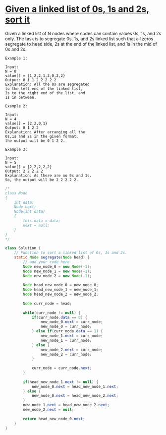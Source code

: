# [Given a linked list of 0s, 1s and 2s, sort it](https://www.geeksforgeeks.org/problems/given-a-linked-list-of-0s-1s-and-2s-sort-it/1)

Given a linked list of N nodes where nodes can contain values 0s, 1s, and 2s only. The task is to segregate 0s, 1s, and 2s linked list such that all zeros segregate to head side, 2s at the end of the linked list, and 1s in the mid of 0s and 2s.


```
Example 1:

Input:
N = 8
value[] = {1,2,2,1,2,0,2,2}
Output: 0 1 1 2 2 2 2 2
Explanation: All the 0s are segregated
to the left end of the linked list,
2s to the right end of the list, and
1s in between.
```

```
Example 2:

Input:
N = 4
value[] = {2,2,0,1}
Output: 0 1 2 2
Explanation: After arranging all the
0s,1s and 2s in the given format,
the output will be 0 1 2 2.
```

```
Example 3:

Input:
N = 5
value[] = {2,2,2,2,2}
Output: 2 2 2 2 2
Explanation: As there are no 0s and 1s. 
So, the output will be 2 2 2 2 2.
```

```java
/*
class Node
{
    int data;
    Node next;
    Node(int data)
    {
        this.data = data;
        next = null;
    }
}
*/

class Solution {
    // Function to sort a linked list of 0s, 1s and 2s.
    static Node segregate(Node head) {
        // add your code here
        Node new_node_0 = new Node(-1);
        Node new_node_1 = new Node(-1);
        Node new_node_2 = new Node(-1);
         
        Node head_new_node_0 = new_node_0;
        Node head_new_node_1 = new_node_1;
        Node head_new_node_2 = new_node_2;
        
        Node curr_node = head;
        
        while(curr_node != null) {
            if(curr_node.data == 0) {
                new_node_0.next = curr_node;
                new_node_0 = curr_node;
            } else if(curr_node.data == 1) {
                new_node_1.next = curr_node;
                new_node_1 = curr_node;     
            } else {
                new_node_2.next = curr_node;
                new_node_2 = curr_node;
            }
            
            curr_node = curr_node.next;
        }
        
        if(head_new_node_1.next != null) {
            new_node_0.next = head_new_node_1.next;
        } else {
            new_node_0.next = head_new_node_2.next;
        }
        new_node_1.next = head_new_node_2.next;
        new_node_2.next = null;
        
        return head_new_node_0.next;
    }
}
```
